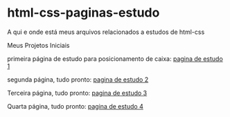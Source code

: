 # html-css-paginas-estudo
A qui e onde está meus arquivos relacionados a estudos de html-css

Meus Projetos Iniciais

primeira página de estudo para posicionamento de caixa:
<a href="https://jeffersontavares1.github.io/html-css-paginas-estudo/pagina0001/" target="_blank">pagina de estudo 1</a>

segunda página, tudo pronto:
<a href="https://jeffersontavares1.github.io/html-css-paginas-estudo/pagina0002/" target="_blank">pagina de estudo 2</a>

Terceira página, tudo pronto:
<a href="https://jeffersontavares1.github.io/html-css-paginas-estudo/pagina0003/python.html" target="_blank">pagina de estudo 3</a>

Quarta página, tudo pronto:
<a href="https://jeffersontavares1.github.io/html-css-paginas-estudo/pagina0004/" target="_blank">pagina de estudo 4</a>



